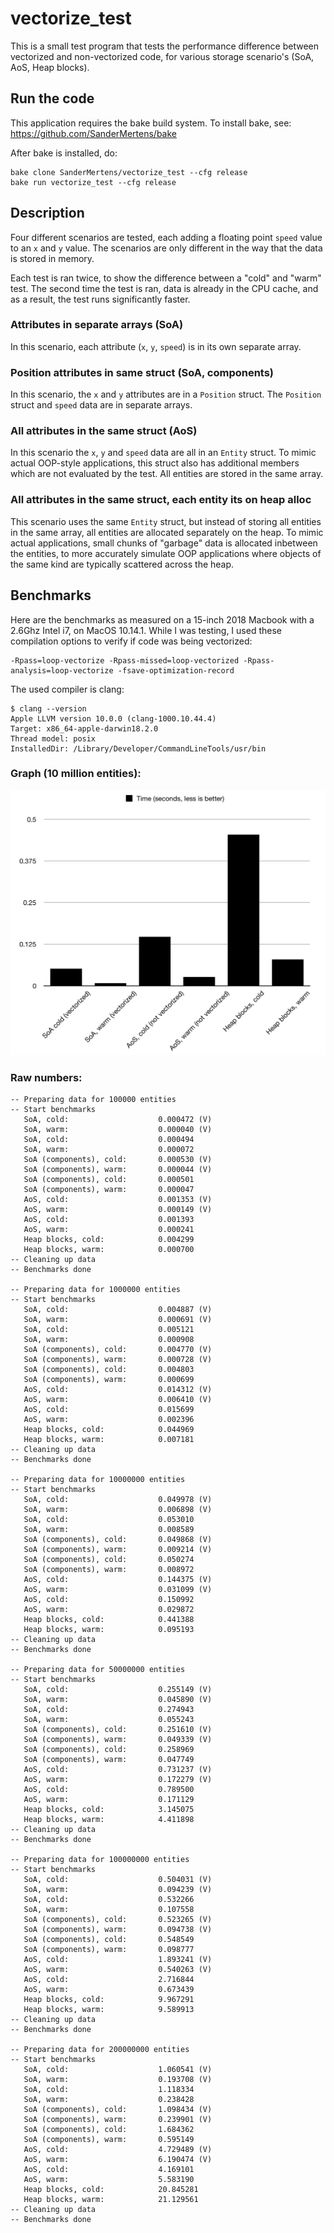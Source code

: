 # vectorize_test
This is a small test program that tests the performance difference between vectorized
and non-vectorized code, for various storage scenario's (SoA, AoS, Heap blocks).

## Run the code
This application requires the bake build system. To install bake, see:
https://github.com/SanderMertens/bake

After bake is installed, do:
```
bake clone SanderMertens/vectorize_test --cfg release
bake run vectorize_test --cfg release
```

## Description
Four different scenarios are tested, each adding a floating point `speed` 
value to an `x` and `y` value. The scenarios are only different in the way that
the data is stored in memory.

Each test is ran twice, to show the difference between a "cold" and "warm" test.
The second time the test is ran, data is already in the CPU cache, and as a
result, the test runs significantly faster.

### Attributes in separate arrays (SoA)
In this scenario, each attribute (`x`, `y`, `speed`) is in its own separate array.

### Position attributes in same struct (SoA, components)
In this scenario, the `x` and `y` attributes are in a `Position` struct. The
`Position` struct and `speed` data are in separate arrays.

### All attributes in the same struct (AoS)
In this scenario the `x`, `y` and `speed` data are all in an `Entity` struct. To
mimic actual OOP-style applications, this struct also has additional members
which are not evaluated by the test. All entities are stored in the same array.

### All attributes in the same struct, each entity its on heap alloc
This scenario uses the same `Entity` struct, but instead of storing all entities
in the same array, all entities are allocated separately on the heap. To mimic
actual applications, small chunks of "garbage" data is allocated inbetween the
entities, to more accurately simulate OOP applications where objects of the same
kind are typically scattered across the heap.

## Benchmarks
Here are the benchmarks as measured on a 15-inch 2018 Macbook with a 2.6Ghz 
Intel i7, on MacOS 10.14.1. While I was testing, I used these compilation options
to verify if code was being vectorized:

```
-Rpass=loop-vectorize -Rpass-missed=loop-vectorized -Rpass-analysis=loop-vectorize -fsave-optimization-record
```

The used compiler is clang:

```
$ clang --version
Apple LLVM version 10.0.0 (clang-1000.10.44.4)
Target: x86_64-apple-darwin18.2.0
Thread model: posix
InstalledDir: /Library/Developer/CommandLineTools/usr/bin
```

### Graph (10 million entities):
![benchmarks](images/benchmark.png)

### Raw numbers:
```
-- Preparing data for 100000 entities
-- Start benchmarks
   SoA, cold:                    0.000472 (V)
   SoA, warm:                    0.000040 (V)
   SoA, cold:                    0.000494
   SoA, warm:                    0.000072
   SoA (components), cold:       0.000530 (V)
   SoA (components), warm:       0.000044 (V)
   SoA (components), cold:       0.000501
   SoA (components), warm:       0.000047
   AoS, cold:                    0.001353 (V)
   AoS, warm:                    0.000149 (V)
   AoS, cold:                    0.001393
   AoS, warm:                    0.000241
   Heap blocks, cold:            0.004299
   Heap blocks, warm:            0.000700
-- Cleaning up data
-- Benchmarks done

-- Preparing data for 1000000 entities
-- Start benchmarks
   SoA, cold:                    0.004887 (V)
   SoA, warm:                    0.000691 (V)
   SoA, cold:                    0.005121
   SoA, warm:                    0.000908
   SoA (components), cold:       0.004770 (V)
   SoA (components), warm:       0.000728 (V)
   SoA (components), cold:       0.004803
   SoA (components), warm:       0.000699
   AoS, cold:                    0.014312 (V)
   AoS, warm:                    0.006410 (V)
   AoS, cold:                    0.015699
   AoS, warm:                    0.002396
   Heap blocks, cold:            0.044969
   Heap blocks, warm:            0.007181
-- Cleaning up data
-- Benchmarks done

-- Preparing data for 10000000 entities
-- Start benchmarks
   SoA, cold:                    0.049978 (V)
   SoA, warm:                    0.006898 (V)
   SoA, cold:                    0.053010
   SoA, warm:                    0.008589
   SoA (components), cold:       0.049868 (V)
   SoA (components), warm:       0.009214 (V)
   SoA (components), cold:       0.050274
   SoA (components), warm:       0.008972
   AoS, cold:                    0.144375 (V)
   AoS, warm:                    0.031099 (V)
   AoS, cold:                    0.150992
   AoS, warm:                    0.029872
   Heap blocks, cold:            0.441388
   Heap blocks, warm:            0.095193
-- Cleaning up data
-- Benchmarks done

-- Preparing data for 50000000 entities
-- Start benchmarks
   SoA, cold:                    0.255149 (V)
   SoA, warm:                    0.045890 (V)
   SoA, cold:                    0.274943
   SoA, warm:                    0.055243
   SoA (components), cold:       0.251610 (V)
   SoA (components), warm:       0.049339 (V)
   SoA (components), cold:       0.258969
   SoA (components), warm:       0.047749
   AoS, cold:                    0.731237 (V)
   AoS, warm:                    0.172279 (V)
   AoS, cold:                    0.789500
   AoS, warm:                    0.171129
   Heap blocks, cold:            3.145075
   Heap blocks, warm:            4.411898
-- Cleaning up data
-- Benchmarks done

-- Preparing data for 100000000 entities
-- Start benchmarks
   SoA, cold:                    0.504031 (V)
   SoA, warm:                    0.094239 (V)
   SoA, cold:                    0.532266
   SoA, warm:                    0.107558
   SoA (components), cold:       0.523265 (V)
   SoA (components), warm:       0.094738 (V)
   SoA (components), cold:       0.548549
   SoA (components), warm:       0.098777
   AoS, cold:                    1.893241 (V)
   AoS, warm:                    0.540263 (V)
   AoS, cold:                    2.716844
   AoS, warm:                    0.673439
   Heap blocks, cold:            9.967291
   Heap blocks, warm:            9.589913
-- Cleaning up data
-- Benchmarks done

-- Preparing data for 200000000 entities
-- Start benchmarks
   SoA, cold:                    1.060541 (V)
   SoA, warm:                    0.193708 (V)
   SoA, cold:                    1.118334
   SoA, warm:                    0.238428
   SoA (components), cold:       1.098434 (V)
   SoA (components), warm:       0.239901 (V)
   SoA (components), cold:       1.684362
   SoA (components), warm:       0.595149
   AoS, cold:                    4.729489 (V)
   AoS, warm:                    6.190474 (V)
   AoS, cold:                    4.169101
   AoS, warm:                    5.583190
   Heap blocks, cold:            20.845281
   Heap blocks, warm:            21.129561
-- Cleaning up data
-- Benchmarks done

```
